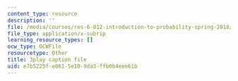 ```yaml
---
content_type: resource
description: ''
file: /media/courses/res-6-012-introduction-to-probability-spring-2018/e7b5225fe8615e109da3ffb0b4eee61b_uGGTX2ypzKI.vtt
file_type: application/x-subrip
learning_resource_types: []
ocw_type: OCWFile
resourcetype: Other
title: 3play caption file
uid: e7b5225f-e861-5e10-9da3-ffb0b4eee61b
---
```

